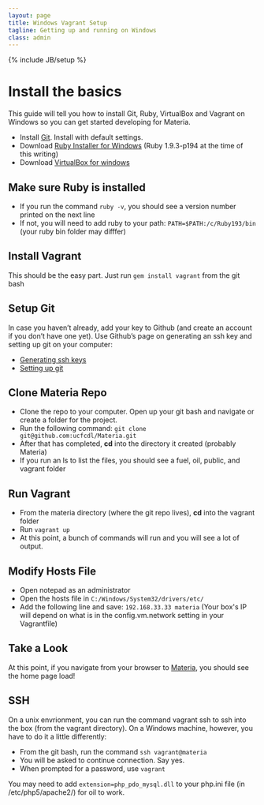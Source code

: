 ```yaml
---
layout: page
title: Windows Vagrant Setup
tagline: Getting up and running on Windows
class: admin
---
```

{% include JB/setup %}

# Install the basics #

This guide will tell you how to install Git, Ruby, VirtualBox and Vagrant on Windows so you can get started developing for Materia.

* Install [Git](http://git-scm.com/download/win). Install with default settings.
* Download [Ruby Installer for Windows](http://rubyinstaller.org/) (Ruby 1.9.3-p194 at the time of this writing)
* Download [VirtualBox for windows](https://www.virtualbox.org/wiki/Downloads)

## Make sure Ruby is installed ##

* If you run the command ```ruby -v```, you should see a version number printed on the next line
* If not, you will need to add ruby to your path: ```PATH=$PATH:/c/Ruby193/bin``` (your ruby bin folder may difffer)

## Install Vagrant ##

This should be the easy part. Just run ```gem install vagrant``` from the git bash

## Setup Git ##

In case you haven’t already, add your key to Github (and create an account if you don’t have one yet). Use Github’s page on generating an ssh key and setting up git on your computer:

* [Generating ssh keys](https://help.github.com/articles/generating-ssh-keys)
* [Setting up git](https://help.github.com/articles/set-up-git)

## Clone Materia Repo ##

* Clone the repo to your computer. Open up your git bash and navigate or create a folder for the project.
* Run the following command: ```git clone git@github.com:ucfcdl/Materia.git```
* After that has completed, **cd** into the directory it created (probably Materia)
* If you run an ls to list the files, you should see a fuel, oil, public, and vagrant folder

## Run Vagrant ##

* From the materia directory (where the git repo lives), **cd** into the vagrant folder
* Run ```vagrant up```
* At this point, a bunch of commands will run and you will see a lot of output.

## Modify Hosts File ##

* Open notepad as an administrator
* Open the hosts file in ```C:/Windows/System32/drivers/etc/```
* Add the following line and save: ```192.168.33.33 materia``` (Your box's IP will depend on what is in the config.vm.network setting in your Vagrantfile)

## Take a Look ##

At this point, if you navigate from your browser to [Materia](http://materia/), you should see the home page load!

## SSH ##

On a unix envrionment, you can run the command vagrant ssh to ssh into the box (from the vagrant directory). On a Windows machine, however, you have to do it a little differently:

* From the git bash, run the command ```ssh vagrant@materia```
* You will be asked to continue connection. Say yes.
* When prompted for a password, use ```vagrant```

<aside>
	You may need to add <code>extension=php_pdo_mysql.dll</code> to your php.ini file (in /etc/php5/apache2/) for oil to work.
</aside>